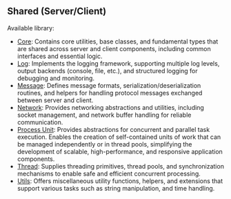 ## Shared (Server/Client)

Available library:
- [Core](./Core/README.md): Contains core utilities, base classes, and fundamental types that are shared across server and client components, including common interfaces and essential logic.
- [Log](./Log/README.md): Implements the logging framework, supporting multiple log levels, output backends (console, file, etc.), and structured logging for debugging and monitoring.
- [Message](./Message/README.md): Defines message formats, serialization/deserialization routines, and helpers for handling protocol messages exchanged between server and client.
- [Network](./Network/README.md): Provides networking abstractions and utilities, including socket management, and network buffer handling for reliable communication.
- [Process Unit](./ProcessUnit/README.md): Provides abstractions for concurrent and parallel task execution. Enables the creation of self-contained units of work that can be managed independently or in thread pools, simplifying the development of scalable, high-performance, and responsive application components.
- [Thread](./Thread/README.md): Supplies threading primitives, thread pools, and synchronization mechanisms to enable safe and efficient concurrent processing.
- [Utils](./Utils/README.md): Offers miscellaneous utility functions, helpers, and extensions that support various tasks such as string manipulation, and time handling.